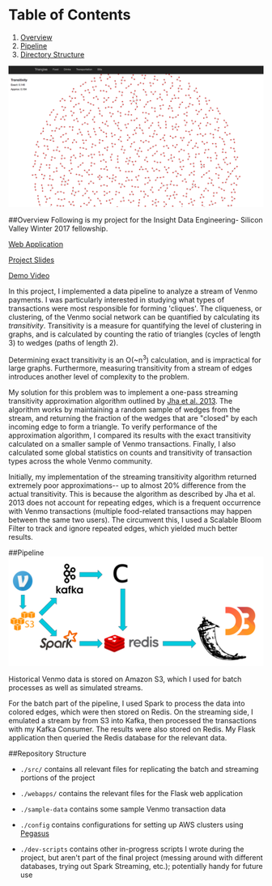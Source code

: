 # Table of Contents

1. [Overview](README.md#overview)
2. [Pipeline](README.md#Pipeline)
3. [Directory Structure](README.md#directory-structure)

<img src="./docs/graph.png" width="800">

##Overview
Following is my project for the Insight Data Engineering- Silicon Valley Winter 2017 fellowship.

[Web Application](http://www.anuvedverma.us)

[Project Slides](http://www.slideshare.net/AnuvedVerma/triangles-71987416)

[Demo Video](https://www.youtube.com/watch?v=APRHgb9Z0U4)

In this project, I implemented a data pipeline to analyze a stream of Venmo payments. I was particularly interested in studying what types of transactions were most responsible for forming 'cliques'. The cliqueness, or clustering, of the Venmo social network can be quantified by calculating its <i>transitivity</i>. Transitivity is a measure for quantifying the level of clustering in graphs, and is calculated by counting the ratio of triangles (cycles of length 3) to wedges (paths of length 2).

Determining exact transitivity is an O(~n<sup>3</sup>) calculation, and is impractical for large graphs. Furthermore, measuring transitivity from a stream of edges introduces another level of complexity to the problem.

My solution for this problem was to implement a one-pass streaming transitivity approximation algorithm outlined by [Jha et al. 2013](https://arxiv.org/abs/1212.2264). The algorithm works by maintaining a random sample of wedges from the stream, and returning the fraction of the wedges that are "closed" by each incoming edge to form a triangle. To verify performance of the approximation algorithm, I compared its results with the exact transitivity calculated on a smaller sample of Venmo transactions. Finally, I also calculated some global statistics on counts and transitivity of transaction types across the whole Venmo community.

Initially, my implementation of the streaming transitivity algorithm returned extremely poor approximations-- up to almost 20% difference from the actual transitivity. This is because the algorithm as described by Jha et al. 2013 does not account for repeating edges, which is a frequent occurrence with Venmo transactions (multiple food-related transactions may happen between the same two users). The circumvent this, I used a Scalable Bloom Filter to track and ignore repeated edges, which yielded much better results.


##Pipeline
<img src="./docs/pipeline.png" width="800">

Historical Venmo data is stored on Amazon S3, which I used for batch processes as well as simulated streams. 

For the batch part of the pipeline, I used Spark to process the data into colored edges, which were then stored on Redis. On the streaming side, I emulated a stream by from S3 into Kafka, then processed the transactions with my Kafka Consumer. The results were also stored on Redis. My Flask application then queried the Redis database for the relevant data.


##Repository Structure

- `./src/` contains all relevant files for replicating the batch and streaming portions of the project

- `./webapps/` contains the relevant files for the Flask web application

- `./sample-data` contains some sample Venmo transaction data

- `./config` contains configurations for setting up AWS clusters using [Pegasus](https://github.com/InsightDataScience/pegasus)

- `./dev-scripts` contains other in-progress scripts I wrote during the project, but aren't part of the final project (messing around with different databases, trying out Spark Streaming, etc.); potentially handy for future use 